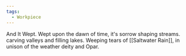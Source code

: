 ```yaml
---
tags:
  - Workpiece
---
```

And It Wept.
Wept upon the dawn of time, it's sorrow shaping streams. carving valleys and filling lakes.
Weeping tears of [[Saltwater Rain]], in unison of the weather deity and Opar.
